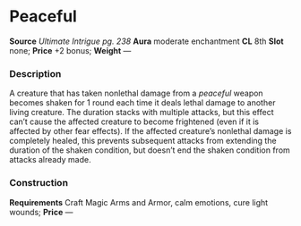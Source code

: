 ﻿---
name: "Peaceful"
type: "weapon_quality"
price: "+2 bonus"
description: |
  "A creature that has taken nonlethal damage from a _peaceful_ weapon becomes shaken for 1 round each time it deals lethal damage to another living creature. The duration stacks with multiple attacks, but this effect can’t cause the affected creature to become frightened (even if it is affected by other fear effects). If the affected creature’s nonlethal damage is completely healed, this prevents subsequent attacks from extending the duration of the shaken condition, but doesn’t end the shaken condition from attacks already made."
---

#  Peaceful

**Source** _Ultimate Intrigue pg. 238_
**Aura** moderate enchantment **CL** 8th
**Slot** none; **Price** +2 bonus; **Weight** —

### Description

A creature that has taken nonlethal damage from a _peaceful_ weapon becomes shaken for 1 round each time it deals lethal damage to another living creature. The duration stacks with multiple attacks, but this effect can’t cause the affected creature to become frightened (even if it is affected by other fear effects). If the affected creature’s nonlethal damage is completely healed, this prevents subsequent attacks from extending the duration of the shaken condition, but doesn’t end the shaken condition from attacks already made.

### Construction

**Requirements** Craft Magic Arms and Armor, calm emotions, cure light wounds; **Price** —